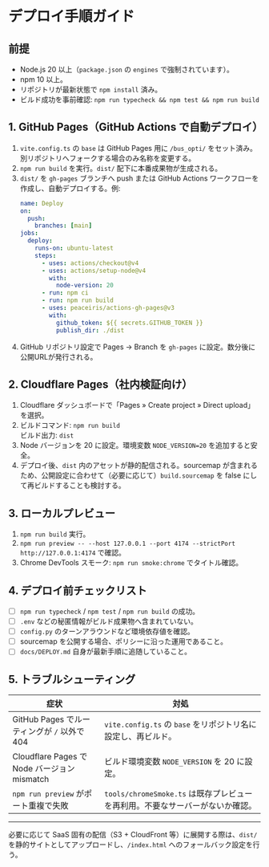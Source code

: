 <!--
  docs/DEPLOY.md
  Purpose: Document repeatable steps for deploying the app to static hosting platforms.
  Scope: GitHub Pages / Cloudflare Pages（社内検証向け） / ローカル preview。
-->

# デプロイ手順ガイド

## 前提
- Node.js 20 以上（`package.json` の `engines` で強制されています）。
- npm 10 以上。
- リポジトリが最新状態で `npm install` 済み。
- ビルド成功を事前確認: `npm run typecheck && npm test && npm run build`

## 1. GitHub Pages（GitHub Actions で自動デプロイ）

1. `vite.config.ts` の `base` は GitHub Pages 用に `/bus_opti/` をセット済み。別リポジトリへフォークする場合のみ名称を変更する。
2. `npm run build` を実行。`dist/` 配下に本番成果物が生成される。
3. `dist/` を `gh-pages` ブランチへ push または GitHub Actions ワークフローを作成し、自動デプロイする。例:
   ```yaml
   name: Deploy
   on:
     push:
       branches: [main]
   jobs:
     deploy:
       runs-on: ubuntu-latest
       steps:
         - uses: actions/checkout@v4
         - uses: actions/setup-node@v4
           with:
             node-version: 20
         - run: npm ci
         - run: npm run build
         - uses: peaceiris/actions-gh-pages@v3
           with:
             github_token: ${{ secrets.GITHUB_TOKEN }}
             publish_dir: ./dist
   ```
4. GitHub リポジトリ設定で Pages → Branch を `gh-pages` に設定。数分後に公開URLが発行される。

## 2. Cloudflare Pages（社内検証向け）

1. Cloudflare ダッシュボードで「Pages » Create project » Direct upload」を選択。
2. ビルドコマンド: `npm run build`  
   ビルド出力: `dist`
3. Node バージョンを 20 に設定。環境変数 `NODE_VERSION=20` を追加すると安全。
4. デプロイ後、`dist` 内のアセットが静的配信される。sourcemap が含まれるため、公開設定に合わせて（必要に応じて）`build.sourcemap` を false にして再ビルドすることも検討する。

## 3. ローカルプレビュー

1. `npm run build` 実行。
2. `npm run preview -- --host 127.0.0.1 --port 4174 --strictPort`  
   `http://127.0.0.1:4174` で確認。
3. Chrome DevTools スモーク: `npm run smoke:chrome` でタイトル確認。

## 4. デプロイ前チェックリスト

- [ ] `npm run typecheck` / `npm test` / `npm run build` の成功。
- [ ] `.env` などの秘匿情報がビルド成果物へ含まれていない。
- [ ] `config.py` のターンアラウンドなど環境依存値を確認。
- [ ] sourcemap を公開する場合、ポリシーに沿った運用であること。
- [ ] `docs/DEPLOY.md` 自身が最新手順に追随していること。

## 5. トラブルシューティング

| 症状 | 対処 |
| ---- | ---- |
| GitHub Pages でルーティングが `/` 以外で404 | `vite.config.ts` の `base` をリポジトリ名に設定し、再ビルド。 |
| Cloudflare Pages で Node バージョン mismatch | ビルド環境変数 `NODE_VERSION` を 20 に設定。 |
| `npm run preview` がポート重複で失敗 | `tools/chromeSmoke.ts` は既存プレビューを再利用。不要なサーバーがないか確認。 |

---

必要に応じて SaaS 固有の配信（S3 + CloudFront 等）に展開する際は、`dist/` を静的サイトとしてアップロードし、`/index.html` へのフォールバック設定を行う。
